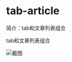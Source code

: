 # tab-article

简介：tab和文章列表组合

tab和文章列表组合

![截图](https://gw.alicdn.com/tfs/TB18xpkivDH8KJjy1XcXXcpdXXa-1706-1516.png)





